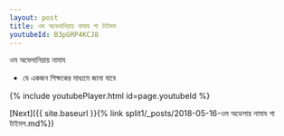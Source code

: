 ```yaml
---
layout: post
title: ওম অভেদানিয়ায় নামায গা টাইমস
youtubeId: B3pGRP4KCJ8
---
```

 
 
 ওম অভেদানিয়ায় নামায  
 
 -  যে একজন শিক্ষকের মাধ্যমে জানা যাবে 
 
  
 
  
 
 
 
 
 
 


{% include youtubePlayer.html id=page.youtubeId %}
 
[Next]({{ site.baseurl }}{% link  split1/_posts/2018-05-16-ওম অডেসায় নামায গা টাইমস.md%})
 
